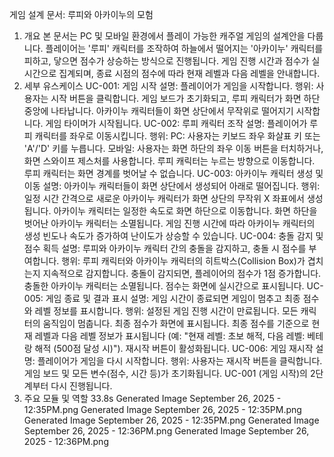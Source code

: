 게임 설계 문서: 루피와 아카이누의 모험
1. 개요
본 문서는 PC 및 모바일 환경에서 플레이 가능한 캐주얼 게임의 설계안을 다룹니다. 플레이어는 '루피' 캐릭터를 조작하여 하늘에서 떨어지는 '아카이누' 캐릭터를 피하고, 닿으면 점수가 상승하는 방식으로 진행됩니다. 게임 진행 시간과 점수가 실시간으로 집계되며, 종료 시점의 점수에 따라 현재 레벨과 다음 레벨을 안내합니다.
2. 세부 유스케이스
UC-001: 게임 시작
설명: 플레이어가 게임을 시작합니다.
행위:
사용자는 시작 버튼을 클릭합니다.
게임 보드가 초기화되고, 루피 캐릭터가 화면 하단 중앙에 나타납니다.
아카이누 캐릭터들이 화면 상단에서 무작위로 떨어지기 시작합니다.
게임 타이머가 시작됩니다.
UC-002: 루피 캐릭터 조작
설명: 플레이어가 루피 캐릭터를 좌우로 이동시킵니다.
행위:
PC: 사용자는 키보드 좌우 화살표 키 또는 'A'/'D' 키를 누릅니다.
모바일: 사용자는 화면 하단의 좌우 이동 버튼을 터치하거나, 화면 스와이프 제스처를 사용합니다.
루피 캐릭터는 누르는 방향으로 이동합니다.
루피 캐릭터는 화면 경계를 벗어날 수 없습니다.
UC-003: 아카이누 캐릭터 생성 및 이동
설명: 아카이누 캐릭터들이 화면 상단에서 생성되어 아래로 떨어집니다.
행위:
일정 시간 간격으로 새로운 아카이누 캐릭터가 화면 상단의 무작위 X 좌표에서 생성됩니다.
아카이누 캐릭터는 일정한 속도로 화면 하단으로 이동합니다.
화면 하단을 벗어난 아카이누 캐릭터는 소멸됩니다.
게임 진행 시간에 따라 아카이누 캐릭터의 생성 빈도나 속도가 증가하여 난이도가 상승할 수 있습니다.
UC-004: 충돌 감지 및 점수 획득
설명: 루피와 아카이누 캐릭터 간의 충돌을 감지하고, 충돌 시 점수를 부여합니다.
행위:
루피 캐릭터와 아카이누 캐릭터의 히트박스(Collision Box)가 겹치는지 지속적으로 감지합니다.
충돌이 감지되면, 플레이어의 점수가 1점 증가합니다.
충돌한 아카이누 캐릭터는 소멸됩니다.
점수는 화면에 실시간으로 표시됩니다.
UC-005: 게임 종료 및 결과 표시
설명: 게임 시간이 종료되면 게임이 멈추고 최종 점수와 레벨 정보를 표시합니다.
행위:
설정된 게임 진행 시간이 만료됩니다.
모든 캐릭터의 움직임이 멈춥니다.
최종 점수가 화면에 표시됩니다.
최종 점수를 기준으로 현재 레벨과 다음 레벨 정보가 표시됩니다 (예: "현재 레벨: 초보 해적, 다음 레벨: 베테랑 해적 (500점 달성 시)").
재시작 버튼이 활성화됩니다.
UC-006: 게임 재시작
설명: 플레이어가 게임을 다시 시작합니다.
행위:
사용자는 재시작 버튼을 클릭합니다.
게임 보드 및 모든 변수(점수, 시간 등)가 초기화됩니다.
UC-001 (게임 시작)의 2단계부터 다시 진행됩니다.
3. 주요 모듈 및 역할
33.8s
Generated Image September 26, 2025 - 12:35PM.png
Generated Image September 26, 2025 - 12:35PM.png
Generated Image September 26, 2025 - 12:35PM.png
Generated Image September 26, 2025 - 12:36PM.png
Generated Image September 26, 2025 - 12:36PM.png
